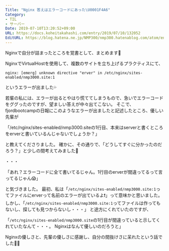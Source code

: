 ```yaml
---
Title: "Nginx 答えはエラーコードにあった\U0001F4A6"
Category:
- TIL
- サーバー
Date: 2019-07-10T13:20:52+09:00
URL: https://docs.koheitakahashi.com/entry/2019/07/10/132052
EditURL: https://blog.hatena.ne.jp/NMP300/nmp300.hatenablog.com/atom/entry/17680117127216241824
---
```


Nginxで自分が詰まったところを覚書として、まとめます💪

NginxでVirtualHostを使用して、複数のサイトを立ち上げるプラクティスにて、

```
nginx: [emerg] unknown directive "erver" in /etc/nginx/sites-enabled/nmp3000.site:1
```

というエラーが出ました💦

若輩の私には、エラーが出るとやはり慌ててしまうもので、急いでエラーコードをググったのですが、望ましい答えが中々出てこない。
そこで、fjordbootcampの日報にこのようなエラーが出ましたと記述したところ、優しい先輩が

「/etc/nginx/sites-enabled/nmp3000.siteの1行目、本来はserverと書くところをerverと書いているんじゃないでしょうか？」

と教えてくださりました。
確かに、その通りで、「どうしてすぐに分かったのだろう？」と少しの間考えてみました🤔

・・・

「あれ？エラーコードに全て書いてるじゃん。1行目のerverが間違ってるって言ってるじゃん😱」

と気づきました。
最初、私は「`/etc/nginx/sites-enabled/nmp3000.site:1`ってファイルにerverって名前のエラーが出ているよ❗️」って意味かと思いました。
しかし、「`/etc/nginx/sites-enabled/nmp3000.site:1`ってファイルは作ってもないし、探しても見つからないし・・・」
と途方にくれていたのですが、

「`/etc/nginx/sites-enabled/nmp3000.site`の1行目が間違っていると示してくれていたなんて・・・。
Nginxはなんて優しいのだろうと」

Nginxの優しさと、先輩の優しさに感謝し、自分の間抜けさに呆れたという話でした🙇‍♂️

